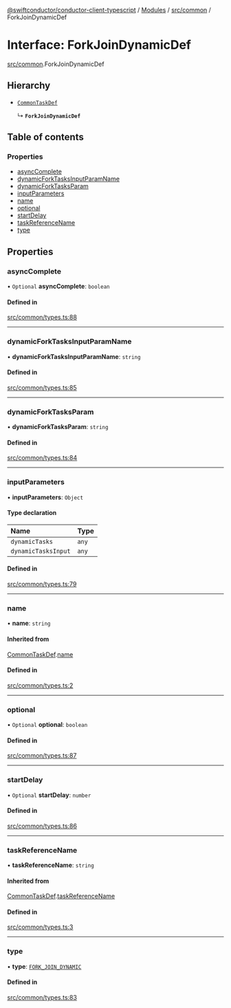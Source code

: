 [@swiftconductor/conductor-client-typescript](../README.md) / [Modules](../modules.md) / [src/common](../modules/src_common.md) / ForkJoinDynamicDef

# Interface: ForkJoinDynamicDef

[src/common](../modules/src_common.md).ForkJoinDynamicDef

## Hierarchy

- [`CommonTaskDef`](src_common.CommonTaskDef.md)

  ↳ **`ForkJoinDynamicDef`**

## Table of contents

### Properties

- [asyncComplete](src_common.ForkJoinDynamicDef.md#asynccomplete)
- [dynamicForkTasksInputParamName](src_common.ForkJoinDynamicDef.md#dynamicforktasksinputparamname)
- [dynamicForkTasksParam](src_common.ForkJoinDynamicDef.md#dynamicforktasksparam)
- [inputParameters](src_common.ForkJoinDynamicDef.md#inputparameters)
- [name](src_common.ForkJoinDynamicDef.md#name)
- [optional](src_common.ForkJoinDynamicDef.md#optional)
- [startDelay](src_common.ForkJoinDynamicDef.md#startdelay)
- [taskReferenceName](src_common.ForkJoinDynamicDef.md#taskreferencename)
- [type](src_common.ForkJoinDynamicDef.md#type)

## Properties

### asyncComplete

• `Optional` **asyncComplete**: `boolean`

#### Defined in

[src/common/types.ts:88](https://github.com/swift-conductor/conductor-client-typescript/blob/9866b7c/src/common/types.ts#L88)

___

### dynamicForkTasksInputParamName

• **dynamicForkTasksInputParamName**: `string`

#### Defined in

[src/common/types.ts:85](https://github.com/swift-conductor/conductor-client-typescript/blob/9866b7c/src/common/types.ts#L85)

___

### dynamicForkTasksParam

• **dynamicForkTasksParam**: `string`

#### Defined in

[src/common/types.ts:84](https://github.com/swift-conductor/conductor-client-typescript/blob/9866b7c/src/common/types.ts#L84)

___

### inputParameters

• **inputParameters**: `Object`

#### Type declaration

| Name | Type |
| :------ | :------ |
| `dynamicTasks` | `any` |
| `dynamicTasksInput` | `any` |

#### Defined in

[src/common/types.ts:79](https://github.com/swift-conductor/conductor-client-typescript/blob/9866b7c/src/common/types.ts#L79)

___

### name

• **name**: `string`

#### Inherited from

[CommonTaskDef](src_common.CommonTaskDef.md).[name](src_common.CommonTaskDef.md#name)

#### Defined in

[src/common/types.ts:2](https://github.com/swift-conductor/conductor-client-typescript/blob/9866b7c/src/common/types.ts#L2)

___

### optional

• `Optional` **optional**: `boolean`

#### Defined in

[src/common/types.ts:87](https://github.com/swift-conductor/conductor-client-typescript/blob/9866b7c/src/common/types.ts#L87)

___

### startDelay

• `Optional` **startDelay**: `number`

#### Defined in

[src/common/types.ts:86](https://github.com/swift-conductor/conductor-client-typescript/blob/9866b7c/src/common/types.ts#L86)

___

### taskReferenceName

• **taskReferenceName**: `string`

#### Inherited from

[CommonTaskDef](src_common.CommonTaskDef.md).[taskReferenceName](src_common.CommonTaskDef.md#taskreferencename)

#### Defined in

[src/common/types.ts:3](https://github.com/swift-conductor/conductor-client-typescript/blob/9866b7c/src/common/types.ts#L3)

___

### type

• **type**: [`FORK_JOIN_DYNAMIC`](../enums/src_common.TaskType.md#fork_join_dynamic)

#### Defined in

[src/common/types.ts:83](https://github.com/swift-conductor/conductor-client-typescript/blob/9866b7c/src/common/types.ts#L83)

